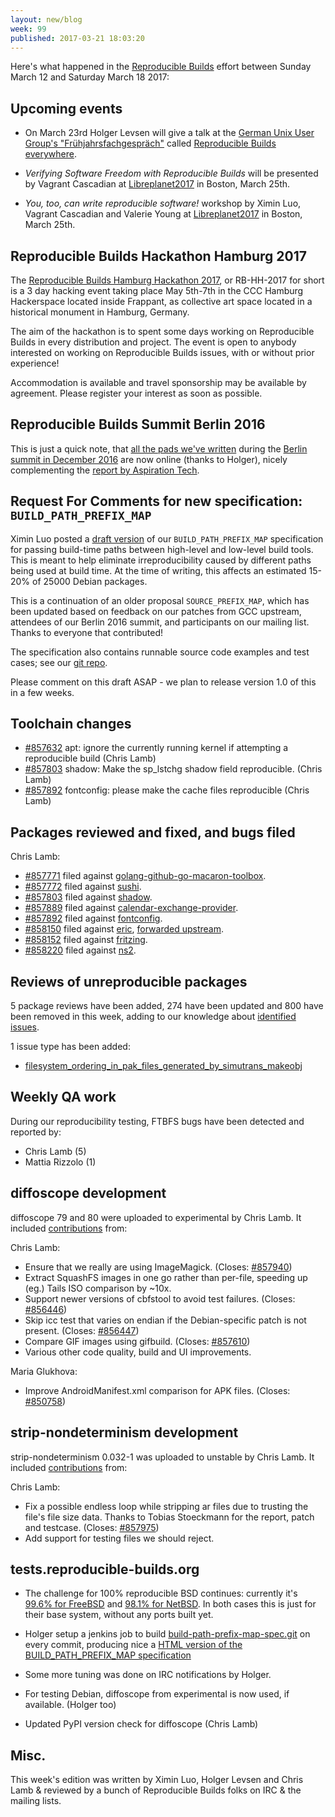```yaml
---
layout: new/blog
week: 99
published: 2017-03-21 18:03:20
---
```


Here's what happened in the [Reproducible
Builds](https://reproducible-builds.org) effort between Sunday March 12 and
Saturday March 18 2017:

Upcoming events
---------------

* On March 23rd Holger Levsen will give a talk at the [German Unix User Group's "Frühjahrsfachgespräch"](http://www.guug.de/veranstaltungen/ffg2017/) called [Reproducible Builds everywhere](http://www.guug.de/adm/ffg-pk/abstracts.html#4_5_2).

* *Verifying Software Freedom with Reproducible Builds* will be presented
by Vagrant Cascadian at
[Libreplanet2017](https://www.libreplanet.org/2017/) in Boston, March
25th.

* *You, too, can write reproducible software!* workshop by Ximin Luo,
Vagrant Cascadian and Valerie Young at
[Libreplanet2017](https://www.libreplanet.org/2017/) in Boston, March
25th.


Reproducible Builds Hackathon Hamburg 2017
------------------------------------------

The [Reproducible Builds Hamburg Hackathon
2017](https://wiki.debian.org/ReproducibleBuilds/HamburgHackathon2017), or
RB-HH-2017 for short is a 3 day hacking event taking place May 5th-7th in the CCC Hamburg
Hackerspace located inside Frappant, as collective art space located in a
historical monument in Hamburg, Germany.

The aim of the hackathon is to spent some days working on Reproducible Builds
in every distribution and project. The event is open to anybody interested on
working on Reproducible Builds issues, with or without prior experience!

Accommodation is available and travel sponsorship may be available by agreement.
Please register your interest as soon as possible.


Reproducible Builds Summit Berlin 2016
--------------------------------------

This is just a quick note, that [all the pads we've
written](https://reproducible-builds.org/events/berlin2016/agenda/) during the
[Berlin summit in December
2016](https://reproducible-builds.org/events/berlin2016/) are now online
(thanks to Holger), nicely complementing the [report by Aspiration
Tech](https://reproducible-builds.org/files/ReproducibleBuildsSummitIIReport.pdf).


Request For Comments for new specification: `BUILD_PATH_PREFIX_MAP`
-------------------------------------------------------------------

Ximin Luo posted a [draft
version](https://reproducible-builds.org/specs/build-path-prefix-map/) of our
`BUILD_PATH_PREFIX_MAP` specification for passing build-time paths between
high-level and low-level build tools. This is meant to help eliminate
irreproducibility caused by different paths being used at build time. At the
time of writing, this affects an estimated 15-20% of 25000 Debian packages.

This is a continuation of an older proposal `SOURCE_PREFIX_MAP`, which has been
updated based on feedback on our patches from GCC upstream, attendees of our
Berlin 2016 summit, and participants on our mailing list. Thanks to everyone
that contributed!

The specification also contains runnable source code examples and test cases;
see our [git
repo](https://salsa.debian.org/reproducible-builds/build-path-prefix-map-spec.git/).

Please comment on this draft ASAP - we plan to release version 1.0 of this in a
few weeks.


Toolchain changes
-----------------

* [#857632](https://bugs.debian.org/857632) apt: ignore the currently running kernel if attempting a reproducible build (Chris Lamb)
* [#857803](https://bugs.debian.org/857803) shadow: Make the sp\_lstchg shadow field reproducible. (Chris Lamb)
* [#857892](https://bugs.debian.org/857892) fontconfig: please make the cache files reproducible (Chris Lamb)


Packages reviewed and fixed, and bugs filed
-------------------------------------------

Chris Lamb:

* [#857771](https://bugs.debian.org/857771) filed against [golang-github-go-macaron-toolbox](https://tracker.debian.org/pkg/golang-github-go-macaron-toolbox).
* [#857772](https://bugs.debian.org/857772) filed against [sushi](https://tracker.debian.org/pkg/sushi).
* [#857803](https://bugs.debian.org/857803) filed against [shadow](https://tracker.debian.org/pkg/shadow).
* [#857889](https://bugs.debian.org/857889) filed against [calendar-exchange-provider](https://tracker.debian.org/pkg/calendar-exchange-provider).
* [#857892](https://bugs.debian.org/857892) filed against [fontconfig](https://tracker.debian.org/pkg/fontconfig).
* [#858150](https://bugs.debian.org/858150) filed against [eric](https://tracker.debian.org/pkg/eric), [forwarded
  upstream](https://die-offenbachs.homelinux.org/issues/issue230).
* [#858152](https://bugs.debian.org/858152) filed against [fritzing](https://tracker.debian.org/pkg/fritzing).
* [#858220](https://bugs.debian.org/858220) filed against [ns2](https://tracker.debian.org/pkg/ns2).


Reviews of unreproducible packages
----------------------------------

5 package reviews have been added, 274 have been updated and 800 have been
removed in this week, adding to our knowledge about [identified
issues](https://tests.reproducible-builds.org/debian/index_issues.html).

1 issue type has been added:

- [filesystem_ordering_in_pak_files_generated_by_simutrans_makeobj](https://tests.reproducible-builds.org/issues/unstable/filesystem_ordering_in_pak_files_generated_by_simutrans_makeobj_issue.html)


Weekly QA work
--------------

During our reproducibility testing, FTBFS bugs have been detected and reported
by:

 - Chris Lamb (5)
 - Mattia Rizzolo (1)


diffoscope development
----------------------

diffoscope 79 and 80 were uploaded to experimental by Chris Lamb. It included
[contributions](https://salsa.debian.org/reproducible-builds/diffoscope/commits/80)
from:

Chris Lamb:

  - Ensure that we really are using ImageMagick. (Closes: [#857940](https://bugs.debian.org/857940))
  - Extract SquashFS images in one go rather than per-file, speeding up (eg.)
    Tails ISO comparison by ~10x.
  - Support newer versions of cbfstool to avoid test failures.
    (Closes: [#856446](https://bugs.debian.org/856446))
  - Skip icc test that varies on endian if the Debian-specific patch is not
    present. (Closes: [#856447](https://bugs.debian.org/856447))
  - Compare GIF images using gifbuild. (Closes: [#857610](https://bugs.debian.org/857610))
  - Various other code quality, build and UI improvements.

Maria Glukhova:

  - Improve AndroidManifest.xml comparison for APK files. (Closes: [#850758](https://bugs.debian.org/850758))


strip-nondeterminism development
--------------------------------

strip-nondeterminism 0.032-1 was uploaded to unstable by Chris Lamb. It
included
[contributions](https://salsa.debian.org/reproducible-builds/strip-nondeterminism/commits/debian/0.032-1)
from:

Chris Lamb:

  - Fix a possible endless loop while stripping ar files due to trusting the
    file's file size data. Thanks to Tobias Stoeckmann for the report, patch
    and testcase. (Closes: [#857975](https://bugs.debian.org/857975))
  - Add support for testing files we should reject.


tests.reproducible-builds.org
-----------------------------

* The challenge for 100% reproducible BSD continues: currently it's [99.6%
  for FreeBSD](https://tests.reproducible-builds.org/freebsd/) and [98.1% for
  NetBSD](https://tests.reproducible-builds.org/netbsd/). In both cases this
  is just for their base system, without any ports built yet.

* Holger setup a jenkins job to build
  [build-path-prefix-map-spec.git](https://salsa.debian.org/reproducible-builds/build-path-prefix-map-spec.git)
  on every commit, producing nice a [HTML version of the BUILD_PATH_PREFIX_MAP
  specification](https://reproducible-builds.org/specs/build-path-prefix-map/)

* Some more tuning was done on IRC notifications by Holger.

* For testing Debian, diffoscope from experimental is now used, if available.
  (Holger too)

* Updated PyPI version check for diffoscope (Chris Lamb)


Misc.
-----

This week's edition was written by Ximin Luo, Holger Levsen and Chris Lamb &
reviewed by a bunch of Reproducible Builds folks on IRC & the mailing lists.
